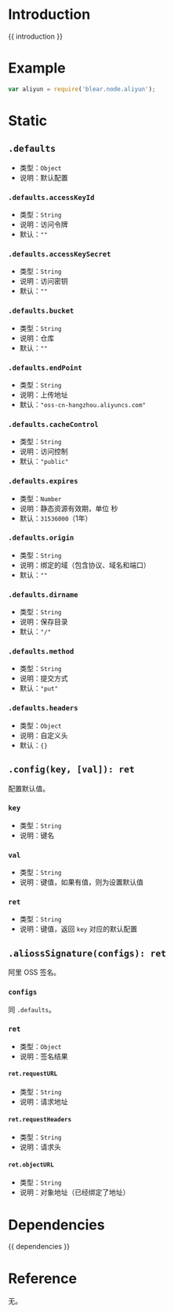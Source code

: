 # Introduction
{{ introduction }}





# Example
```js
var aliyun = require('blear.node.aliyun');
```




# Static
## `.defaults`
- 类型：`Object`
- 说明：默认配置

### `.defaults.accessKeyId`
- 类型：`String`
- 说明：访问令牌
- 默认：`""`

### `.defaults.accessKeySecret`
- 类型：`String`
- 说明：访问密钥
- 默认：`""`

### `.defaults.bucket`
- 类型：`String`
- 说明：仓库
- 默认：`""`

### `.defaults.endPoint`
- 类型：`String`
- 说明：上传地址
- 默认：`"oss-cn-hangzhou.aliyuncs.com"`

### `.defaults.cacheControl`
- 类型：`String`
- 说明：访问控制
- 默认：`"public"`

### `.defaults.expires`
- 类型：`Number`
- 说明：静态资源有效期，单位 秒
- 默认：`31536000`（1年）

### `.defaults.origin`
- 类型：`String`
- 说明：绑定的域（包含协议、域名和端口）
- 默认：`""`

### `.defaults.dirname`
- 类型：`String`
- 说明：保存目录
- 默认：`"/"`

### `.defaults.method`
- 类型：`String`
- 说明：提交方式
- 默认：`"put"`

### `.defaults.headers`
- 类型：`Object`
- 说明：自定义头
- 默认：`{}`


## `.config(key, [val]): ret`
配置默认值。

### `key`
- 类型：`String`
- 说明：键名

### `val`
- 类型：`String`
- 说明：键值，如果有值，则为设置默认值

### `ret`
- 类型：`String`
- 说明：键值，返回 `key` 对应的默认配置


## `.aliossSignature(configs): ret`
阿里 OSS 签名。

### `configs`
同 `.defaults`。

### `ret`
- 类型：`Object`
- 说明：签名结果

#### `ret.requestURL`
- 类型：`String`
- 说明：请求地址

#### `ret.requestHeaders`
- 类型：`String`
- 说明：请求头

#### `ret.objectURL`
- 类型：`String`
- 说明：对象地址（已经绑定了地址）




# Dependencies
{{ dependencies }}





# Reference
无。

